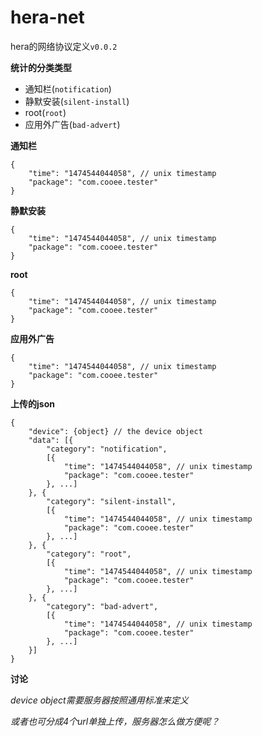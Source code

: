 # hera-net

hera的网络协议定义`v0.0.2`

**统计的分类类型**

* 通知栏(`notification`) 
* 静默安装(`silent-install`)
* root(`root`)
* 应用外广告(`bad-advert`)

**通知栏**

<pre><code>{
    "time": "1474544044058", // unix timestamp
    "package": "com.cooee.tester"
}
</code></pre>

**静默安装**

<pre><code>{
    "time": "1474544044058", // unix timestamp
    "package": "com.cooee.tester"
}
</code></pre>

**root**

<pre><code>{
    "time": "1474544044058", // unix timestamp
    "package": "com.cooee.tester"
}
</code></pre>

**应用外广告**

<pre><code>{
    "time": "1474544044058", // unix timestamp
    "package": "com.cooee.tester"
}
</code></pre>

**上传的json**

<pre><code>{
    "device": {object} // the device object
    "data": [{
        "category": "notification",
        [{
            "time": "1474544044058", // unix timestamp
            "package": "com.cooee.tester"
        }, ...]
    }, {     
        "category": "silent-install",
        [{
            "time": "1474544044058", // unix timestamp
            "package": "com.cooee.tester"
        }, ...]
    }, {     
        "category": "root",
        [{
            "time": "1474544044058", // unix timestamp
            "package": "com.cooee.tester"
        }, ...]
    }, {     
        "category": "bad-advert",
        [{
            "time": "1474544044058", // unix timestamp
            "package": "com.cooee.tester"
        }, ...]
    }]
}
</code></pre>

**讨论**

*device object需要服务器按照通用标准来定义*

*或者也可分成4个url单独上传，服务器怎么做方便呢？*
